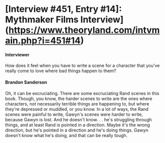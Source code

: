 # [Interview #451, Entry #14]: Mythmaker Films Interview](https://www.theoryland.com/intvmain.php?i=451#14)

#### Interviewer

How does it feel when you have to write a scene for a character that you've really come to love where bad things happen to them?

#### Brandon Sanderson

Oh, it can be excruciating. There are some excruciating Rand scenes in this book. Though, you know, the harder scenes to write are the ones where characters, not necessarily terrible things are happening to, but where they're depressed or muddled, or you know. In a lot of ways, the Rand scenes were painful to write, Gawyn's scenes were harder to write, because Gawyn is lost. And he doesn't know. . . he's struggling through things, and at least Rand is pointed in a direction. Maybe it's the wrong direction, but he's pointed in a direction and he's doing things. Gawyn doesn't know what he's doing, and that can be really tough.

